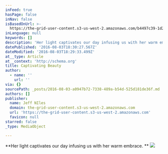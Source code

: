 ```yaml
---
inFeed: true
hasPage: false
inNav: false
isBasedOnUrl: >-
  https://the-grid-user-content.s3-us-west-2.amazonaws.com/b4497c39-1d23-4967-a1fb-a383a94f072f.jpg
inLanguage: null
keywords: []
description: 'Her light captivates our day infusing us with her warm embrace. '
datePublished: '2016-08-03T18:30:27.567Z'
dateModified: '2016-08-03T18:29:33.499Z'
at__type: Article
at__context: 'http://schema.org'
title: Captivating Beauty
author:
  - name: ''
    url: ''
via: {}
sourcePath: _posts/2016-08-03-a0947b72-7338-489a-b54d-525d181de36f.md
authors: []
publisher:
  name: Jeff NIles
  domain: the-grid-user-content.s3-us-west-2.amazonaws.com
  url: 'https://the-grid-user-content.s3-us-west-2.amazonaws.com'
  favicon: null
starred: false
_type: MediaObject

---
```

**Her light captivates our day infusing us with her warm embrace. **
![](https://the-grid-user-content.s3-us-west-2.amazonaws.com/b4497c39-1d23-4967-a1fb-a383a94f072f.jpg)